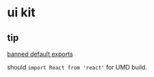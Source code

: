 # ui kit


## tip

[banned default exports](https://blog.neufund.org/why-we-have-banned-default-exports-and-you-should-do-the-same-d51fdc2cf2ad)


should `import React from 'react'` for UMD build.
